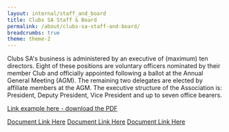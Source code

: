 ```yaml
---
layout: internal/staff_and_board
title: Clubs SA Staff & Board
permalink: /about/clubs-sa-staff-and-board/
breadcrumbs: true
theme: theme-2
---
```


Clubs SA's business is administered by an executive of (maximum) ten directors. Eight of these positions are voluntary officers nominated by their member Club and officially appointed following a ballot at the Annual General Meeting (AGM). The remaining two delegates are elected by affiliate members at the AGM. The executive structure of the Association is: President, Deputy President, Vice President and up to seven office bearers.

[Link example here - download the PDF](#)

<span class="btn-document"><a href="#" target="_blank">Document Link Here</a></span>
<span class="btn-document"><a href="#" target="_blank">Document Link Here</a></span>
<span class="btn-document"><a href="#" target="_blank">Document Link Here</a></span>